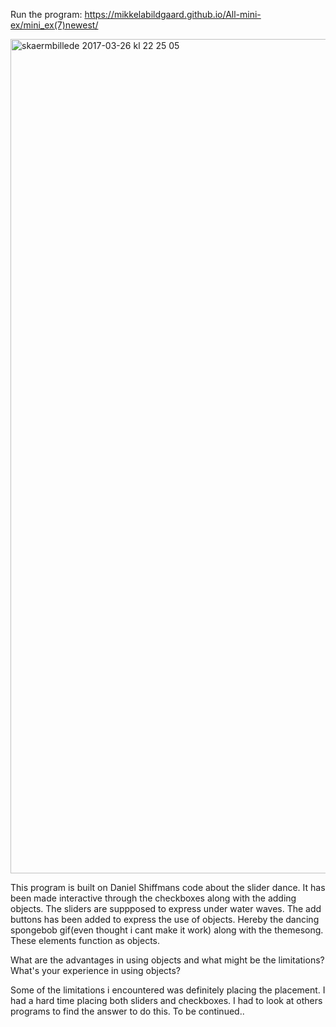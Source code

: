 Run the program:  https://mikkelabildgaard.github.io/All-mini-ex/mini_ex(7)newest/


<img width="1335" alt="skaermbillede 2017-03-26 kl 22 25 05" src="https://cloud.githubusercontent.com/assets/25741692/24334892/861d2578-1273-11e7-82b2-b35764c3cd1f.png">


This program is built on Daniel Shiffmans code about the slider dance. It has been made interactive through the checkboxes along with the adding objects. The sliders are suppposed to express under water waves. The add buttons has been added to express the use of objects. Hereby the dancing spongebob gif(even thought i cant make it work) along with the themesong. These elements function as objects. 

What are the advantages in using objects and what might be the limitations? What's your experience in using objects? 

Some of the limitations i encountered was definitely placing the placement. I had a hard time placing both sliders and checkboxes. I had to look at others programs to find the answer to do this. To be continued..
